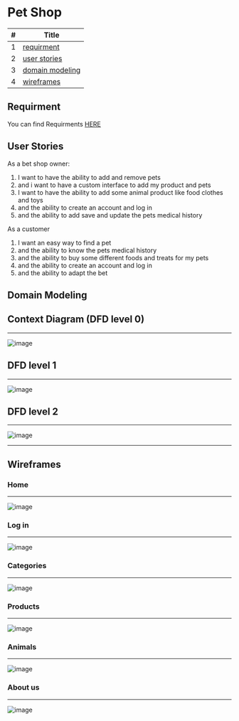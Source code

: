 # Pet Shop

#|Title
---|---
1| [requirment](#requirment)
2| [user stories](#user-stories)
3| [domain modeling](#domain-modeling)
4| [wireframes](#wireframes)

## Requirment 
You can find Requirments [HERE](Requirments.md)

## User Stories

As a bet shop owner:

1. I want to have the ability to add and remove pets
2. and i want to have a custom interface to add my product and pets
3. I want to have the ability to add some animal product like food clothes and toys
4. and the ability to create an account and log in
5. and the ability to add save and update the pets medical history

As a customer

1. I want an easy way to find a pet
2. and the ability to know the pets medical history
3. and the ability to buy some different foods and treats for my pets
4. and the ability to create an account and log in
5. and the ability to adapt the bet

## Domain Modeling

## Context Diagram (DFD level 0)

---

![image](./images/Context.png)

## DFD level 1

---

![image](./images/DFD_1.png)

## DFD level 2

---

![image](./images/DFD_2.png)

---

## Wireframes

### Home

---

![image](./images/Home.png)

### Log in

---

![image](./images/login.png)

### Categories

---

![image](./images/Categories.png)

### Products

---

![image](./images/Products.png)

### Animals

---

![image](./images/animals.png)

### About us

---

![image](./images/AboutUs.png)